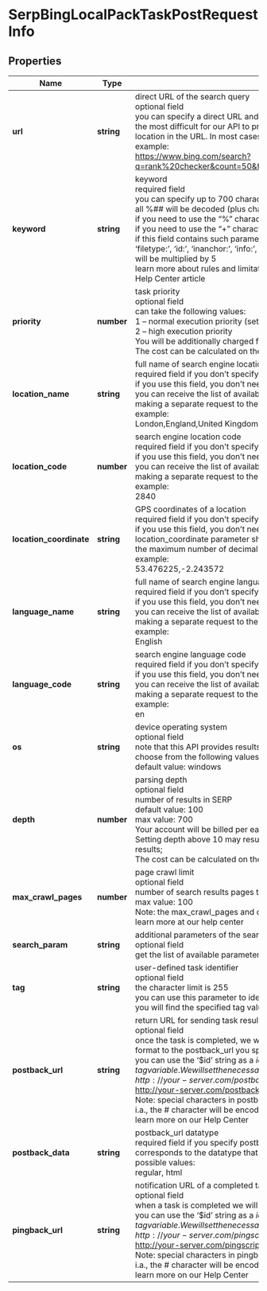 # SerpBingLocalPackTaskPostRequestInfo

## Properties

| Name | Type | Description | Notes |
|------------ | ------------- | ------------- | -------------|
**url** | **string** | direct URL of the search query<br>optional field<br>you can specify a direct URL and we will sort it out to the necessary fields. Note that this method is the most difficult for our API to process and also requires you to specify the exact language and location in the URL. In most cases, we wouldn’t recommend using this method.<br>example:<br>https://www.bing.com/search?q=rank%20checker&count=50&first=1&setlang=en&cc=US&safesearch=Moderate&FORM=SEPAGE |[optional]|
**keyword** | **string** | keyword<br>required field<br>you can specify up to 700 characters in the keyword field<br>all %## will be decoded (plus character ‘+’ will be decoded to a space character)<br>if you need to use the “%” character for your keyword, please specify it as “%25”;<br>if you need to use the “+” character for your keyword, please specify it as “%2B”<br>if this field contains such parameters as ‘allinanchor:’, ‘allintext:’, ‘allintitle:’, ‘allinurl:’, ‘define:’, ‘filetype:’, ‘id:’, ‘inanchor:’, ‘info:’, ‘intext:’, ‘intitle:’, ‘inurl:’, ‘link:’, ‘related:’, ‘site:’ the charge per task will be multiplied by 5<br>learn more about rules and limitations of keyword and keywords fields in DataForSEO APIs in this Help Center article |[optional]|
**priority** | **number** | task priority<br>optional field<br>can take the following values:<br>1 – normal execution priority (set by default)<br>2 – high execution priority<br>You will be additionally charged for the tasks with high execution priority.<br>The cost can be calculated on the Pricing page. |[optional]|
**location_name** | **string** | full name of search engine location<br>required field if you don’t specify location_code or location_coordinate<br>if you use this field, you don’t need to specify location_code or location_coordinate<br>you can receive the list of available locations of the search engine with their location_name by making a separate request to the https://api.dataforseo.com/v3/serp/bing/locations<br>example:<br>London,England,United Kingdom |[optional]|
**location_code** | **number** | search engine location code<br>required field if you don’t specify location_name or location_coordinate<br>if you use this field, you don’t need to specify location_name or location_coordinate<br>you can receive the list of available locations of the search engines with their location_code by making a separate request to the https://api.dataforseo.com/v3/serp/bing/locations<br>example:<br>2840 |[optional]|
**location_coordinate** | **string** | GPS coordinates of a location<br>required field if you don’t specify location_name or location_code<br>if you use this field, you don’t need to specify location_name or location_code<br>location_coordinate parameter should be specified in the “latitude,longitude” format<br>the maximum number of decimal digits for “latitude” and “longitude”: 7<br>example:<br>53.476225,-2.243572 |[optional]|
**language_name** | **string** | full name of search engine language<br>required field if you don’t specify language_code<br>if you use this field, you don’t need to specify language_code<br>you can receive the list of available locations of the search engine with their language_name by making a separate request to the https://api.dataforseo.com/v3/serp/bing/languages<br>example:<br>English |[optional]|
**language_code** | **string** | search engine language code<br>required field if you don’t specify language_name<br>if you use this field, you don’t need to specify language_name<br>you can receive the list of available locations of the search engine with their language_code by making a separate request to the https://api.dataforseo.com/v3/serp/bing/languages<br>example:<br>en |[optional]|
**os** | **string** | device operating system<br>optional field<br>note that this API provides results for desktop only<br>choose from the following values: windows, macos<br>default value: windows |[optional]|
**depth** | **number** | parsing depth<br>optional field<br>number of results in SERP<br>default value: 100<br>max value: 700<br>Your account will be billed per each SERP containing up to 10 results;<br>Setting depth above 10 may result in additional charges if the search engine returns more than 10 results;<br>The cost can be calculated on the Pricing page. |[optional]|
**max_crawl_pages** | **number** | page crawl limit<br>optional field<br>number of search results pages to crawl<br>max value: 100<br>Note: the max_crawl_pages and depth parameters complement each other;<br>learn more at our help center |[optional]|
**search_param** | **string** | additional parameters of the search query<br>optional field<br>get the list of available parameters and additional details here |[optional]|
**tag** | **string** | user-defined task identifier<br>optional field<br>the character limit is 255<br>you can use this parameter to identify the task and match it with the result<br>you will find the specified tag value in the data object of the response |[optional]|
**postback_url** | **string** | return URL for sending task results<br>optional field<br>once the task is completed, we will send a POST request with its results compressed in the gzip format to the postback_url you specified<br>you can use the ‘$id’ string as a $id variable and ‘$tag’ as urlencoded $tag variable. We will set the necessary values before sending the request.<br>example:<br>http://your-server.com/postbackscript?id=$id<br>http://your-server.com/postbackscript?id=$id&tag=$tag<br>Note: special characters in postback_url will be urlencoded;<br>i.a., the # character will be encoded into %23<br>learn more on our Help Center |[optional]|
**postback_data** | **string** | postback_url datatype<br>required field if you specify postback_url<br>corresponds to the datatype that will be sent to your server<br>possible values:<br>regular, html |[optional]|
**pingback_url** | **string** | notification URL of a completed task<br>optional field<br>when a task is completed we will notify you by GET request sent to the URL you have specified<br>you can use the ‘$id’ string as a $id variable and ‘$tag’ as urlencoded $tag variable. We will set the necessary values before sending the request.<br>example:<br>http://your-server.com/pingscript?id=$id<br>http://your-server.com/pingscript?id=$id&tag=$tag<br>Note: special characters in pingback_url will be urlencoded;<br>i.a., the # character will be encoded into %23<br>learn more on our Help Center |[optional]|